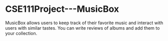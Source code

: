 # CSE111Project---MusicBox
MusicBox allows users to keep track of their favorite music and interact with users with similar tastes.  You can write reviews of albums and add them to your collection.  
